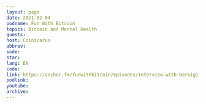 ```yaml
---
layout: page
date: 2021-02-04
podname: Fun With Bitcoin
topics: Bitcoin and Mental Health
guests: 
host: Coinicarus
abbrev: 
sode: 
star: 
lang: EN
code: 
link: https://anchor.fm/funwithbitcoin/episodes/Interview-with-DerGigi-Bitcoin-Mental-Fuckery-Episode-epu6bq
podlink: 
youtube: 
archive: 
---
```

